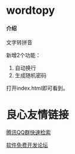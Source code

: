 # wordtopy

#### 介绍
文字转拼音

新增2个功能：
1. 自动换行
2. 生成随机密码

打开index.html即可看到。

 # 良心友情链接

[腾讯QQ群快速检索](http://u.720life.cn/s/8cf73f7c)

[软件免费开发论坛](http://u.720life.cn/s/bbb01dc0)
